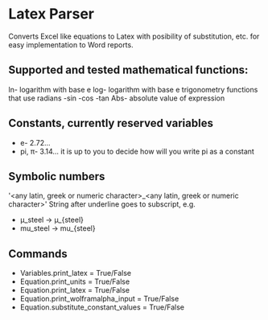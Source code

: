 # Latex Parser

Converts Excel like equations to Latex with posibility of substitution, etc. for easy implementation to Word reports.

## Supported and tested mathematical functions:
ln- logarithm with base e
log- logarithm with base e
trigonometry functions that use radians
 -sin
 -cos
 -tan
Abs- absolute value of expression

## Constants, currently reserved variables
- e- 2.72...
- pi, π- 3.14... it is up to you to decide how will you write pi as a constant

## Symbolic numbers
'<any latin, greek or numeric character>_<any latin, greek or numeric character>'
String after underline goes to subscript, e.g.
- μ_steel  ->  μ_{steel}
- mu_steel ->  mu_{steel}

## Commands
- Variables.print_latex = True/False
- Equation.print_units = True/False
- Equation.print_latex = True/False
- Equation.print_wolframalpha_input = True/False
- Equation.substitute_constant_values = True/False